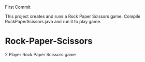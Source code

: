 First Commit

This project creates and runs a Rock Paper Scissors game.
Compile RockPaperScissors.java and run it to play game.

# Rock-Paper-Scissors
2 Player Rock Paper Scissors game
